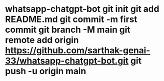 # whatsapp-chatgpt-bot git init git add README.md git commit -m first commit git branch -M main git remote add origin https://github.com/sarthak-genai-33/whatsapp-chatgpt-bot.git git push -u origin main
